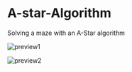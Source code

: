 # A-star-Algorithm
Solving a maze with an A-Star algorithm

![preview1](https://user-images.githubusercontent.com/68945509/89436491-495ff580-d781-11ea-8515-5a36e886fc3d.PNG)

![preview2](https://user-images.githubusercontent.com/68945509/89436495-49f88c00-d781-11ea-82c3-ca381c28c4a9.PNG)
